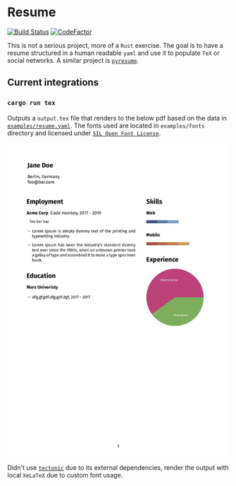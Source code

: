 # Resume

[![Build Status](https://travis-ci.org/dlalic/resume.svg?branch=master)](https://travis-ci.org/dlalic/resume)
[![CodeFactor](https://www.codefactor.io/repository/github/dlalic/resume/badge)](https://www.codefactor.io/repository/github/dlalic/resume)

This is not a serious project, more of a `Rust` exercise. The goal is to have a resume structured in a human readable `yaml` and use it to populate `TeX` or social networks. A similar project is [`pyresume`](https://github.com/waynr/pyresume).


## Current integrations

### `cargo run tex`

Outputs a `output.tex` file that renders to the below pdf based on the data in [`examples/resume.yaml`](examples/resume.yaml). The fonts used are located in `examples/fonts` directory and licensed under [`SIL Open Font License`](examples/fonts/SIL%20Open%20Font%20License.txt).

![resume](examples/resume.jpg)

Didn't use [`tectonic`](https://github.com/tectonic-typesetting/tectonic/) due to its external dependencies, render the output with local `XeLaTeX` due to custom font usage.

